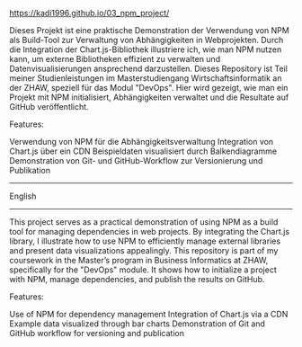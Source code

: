 https://kadi1996.github.io/03_npm_project/

Dieses Projekt ist eine praktische Demonstration der Verwendung von NPM als Build-Tool zur Verwaltung von Abhängigkeiten in Webprojekten. 
Durch die Integration der Chart.js-Bibliothek illustriere ich, wie man NPM nutzen kann, um externe Bibliotheken effizient zu verwalten und Datenvisualisierungen ansprechend darzustellen. 
Dieses Repository ist Teil meiner Studienleistungen im Masterstudiengang Wirtschaftsinformatik an der ZHAW, speziell für das Modul "DevOps". 
Hier wird gezeigt, wie man ein Projekt mit NPM initialisiert, Abhängigkeiten verwaltet und die Resultate auf GitHub veröffentlicht.

Features: 

Verwendung von NPM für die Abhängigkeitsverwaltung
Integration von Chart.js über ein CDN
Beispieldaten visualisiert durch Balkendiagramme
Demonstration von Git- und GitHub-Workflow zur Versionierung und Publikation

_________________
English
_________________

This project serves as a practical demonstration of using NPM as a build tool for managing dependencies in web projects. 
By integrating the Chart.js library, I illustrate how to use NPM to efficiently manage external libraries and present data visualizations appealingly. 
This repository is part of my coursework in the Master’s program in Business Informatics at ZHAW, specifically for the "DevOps" module. 
It shows how to initialize a project with NPM, manage dependencies, and publish the results on GitHub.

Features:

Use of NPM for dependency management
Integration of Chart.js via a CDN
Example data visualized through bar charts
Demonstration of Git and GitHub workflow for versioning and publication
